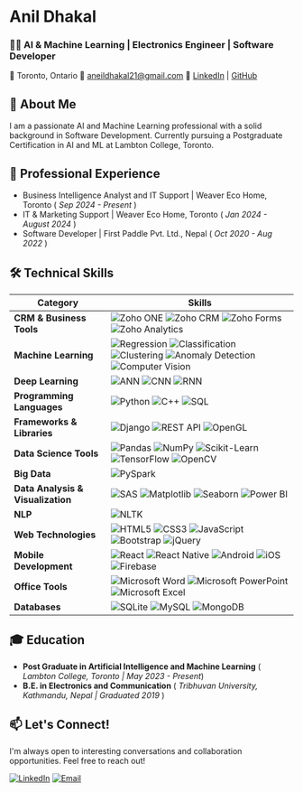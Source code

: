 # Anil Dhakal 

### 👨‍💻 AI & Machine Learning | Electronics Engineer | Software Developer
📍 Toronto, Ontario    📧 aneildhakal21@gmail.com    🔗 [LinkedIn](https://www.linkedin.com/in/anil-dhakal-380507176/) | [GitHub](https://github.com/pyserve/)

## 🚀 About Me
I am a passionate AI and Machine Learning professional with a solid background in Software Development. Currently pursuing a Postgraduate Certification in AI and ML at Lambton College, Toronto.
## 💼 Professional Experience
- Business Intelligence Analyst and IT Support | Weaver Eco Home, Toronto ( *Sep 2024 - Present* )
- IT & Marketing Support | Weaver Eco Home, Toronto ( *Jan 2024 - August 2024* )
- Software Developer | First Paddle Pvt. Ltd., Nepal ( *Oct 2020 - Aug 2022* )

## 🛠️ Technical Skills

| Category                     | Skills                                                                                   |
|------------------------------|------------------------------------------------------------------------------------------|
| **CRM & Business Tools**     | ![Zoho ONE](https://img.shields.io/badge/Zoho%20ONE-0072C6?style=for-the-badge&logo=zoho&logoColor=white) ![Zoho CRM](https://img.shields.io/badge/Zoho%20CRM-0072C6?style=for-the-badge&logo=zoho&logoColor=white) ![Zoho Forms](https://img.shields.io/badge/Zoho%20Forms-0072C6?style=for-the-badge&logo=zoho&logoColor=white) ![Zoho Analytics](https://img.shields.io/badge/Zoho%20Analytics-0072C6?style=for-the-badge&logo=zoho&logoColor=white) |
| **Machine Learning**         | ![Regression](https://img.shields.io/badge/Regression-FF6F00?style=for-the-badge) ![Classification](https://img.shields.io/badge/Classification-FF6F00?style=for-the-badge) ![Clustering](https://img.shields.io/badge/Clustering-FF6F00?style=for-the-badge) ![Anomaly Detection](https://img.shields.io/badge/Anomaly%20Detection-FF6F00?style=for-the-badge) ![Computer Vision](https://img.shields.io/badge/Computer%20Vision-FF6F00?style=for-the-badge) |
| **Deep Learning**            | ![ANN](https://img.shields.io/badge/ANN-FF6F00?style=for-the-badge) ![CNN](https://img.shields.io/badge/CNN-FF6F00?style=for-the-badge) ![RNN](https://img.shields.io/badge/RNN-FF6F00?style=for-the-badge) |
| **Programming Languages**    | ![Python](https://img.shields.io/badge/Python-3776AB?style=for-the-badge&logo=python&logoColor=white) ![C++](https://img.shields.io/badge/C%2B%2B-00599C?style=for-the-badge&logo=c%2B%2B&logoColor=white) ![SQL](https://img.shields.io/badge/SQL-4479A1?style=for-the-badge&logo=mysql&logoColor=white) |
| **Frameworks & Libraries**   | ![Django](https://img.shields.io/badge/Django-092E20?style=for-the-badge&logo=django&logoColor=white) ![REST API](https://img.shields.io/badge/REST%20API-FF6F00?style=for-the-badge) ![OpenGL](https://img.shields.io/badge/OpenGL-FF6F00?style=for-the-badge) |
| **Data Science Tools**       | ![Pandas](https://img.shields.io/badge/Pandas-150458?style=for-the-badge&logo=pandas&logoColor=white) ![NumPy](https://img.shields.io/badge/NumPy-013243?style=for-the-badge&logo=numpy&logoColor=white) ![Scikit-Learn](https://img.shields.io/badge/Scikit--Learn-F7931E?style=for-the-badge&logo=scikit-learn&logoColor=white) ![TensorFlow](https://img.shields.io/badge/TensorFlow-FF6F00?style=for-the-badge&logo=tensorflow&logoColor=white) ![OpenCV](https://img.shields.io/badge/OpenCV-5C3EE8?style=for-the-badge&logo=opencv&logoColor=white) |
| **Big Data**                 | ![PySpark](https://img.shields.io/badge/PySpark-E25A00?style=for-the-badge&logo=apache-spark&logoColor=white) |
| **Data Analysis & Visualization** | ![SAS](https://img.shields.io/badge/SAS-00A7E1?style=for-the-badge&logo=sas&logoColor=white) ![Matplotlib](https://img.shields.io/badge/Matplotlib-11557C?style=for-the-badge&logo=python&logoColor=white) ![Seaborn](https://img.shields.io/badge/Seaborn-30B5B5?style=for-the-badge&logo=python&logoColor=white) ![Power BI](https://img.shields.io/badge/Power_BI-F2C811?style=for-the-badge&logo=powerbi&logoColor=black) |
| **NLP**                      | ![NLTK](https://img.shields.io/badge/NLTK-5B8DF0?style=for-the-badge&logo=python&logoColor=white) |
| **Web Technologies**         | ![HTML5](https://img.shields.io/badge/HTML5-E34F26?style=for-the-badge&logo=html5&logoColor=white) ![CSS3](https://img.shields.io/badge/CSS3-1572B6?style=for-the-badge&logo=css3&logoColor=white) ![JavaScript](https://img.shields.io/badge/JavaScript-F7DF1E?style=for-the-badge&logo=javascript&logoColor=black) ![Bootstrap](https://img.shields.io/badge/Bootstrap-563D7C?style=for-the-badge&logo=bootstrap&logoColor=white) ![jQuery](https://img.shields.io/badge/jQuery-0769AD?style=for-the-badge&logo=jquery&logoColor=white) |
| **Mobile Development**       | ![React](https://img.shields.io/badge/React-20232A?style=for-the-badge&logo=react&logoColor=61DAFB) ![React Native](https://img.shields.io/badge/React_Native-20232A?style=for-the-badge&logo=react&logoColor=61DAFB) ![Android](https://img.shields.io/badge/Android-3DDC84?style=for-the-badge&logo=android&logoColor=white) ![iOS](https://img.shields.io/badge/iOS-999999?style=for-the-badge&logo=apple&logoColor=white) ![Firebase](https://img.shields.io/badge/Firebase-FFCA28?style=for-the-badge&logo=firebase&logoColor=black) |
| **Office Tools**             | ![Microsoft Word](https://img.shields.io/badge/Microsoft%20Word-2B579A?style=for-the-badge&logo=microsoftword&logoColor=white) ![Microsoft PowerPoint](https://img.shields.io/badge/Microsoft%20PowerPoint-B7472A?style=for-the-badge&logo=microsoftpowerpoint&logoColor=white) ![Microsoft Excel](https://img.shields.io/badge/Microsoft%20Excel-217346?style=for-the-badge&logo=microsoftexcel&logoColor=white) |
| **Databases**                | ![SQLite](https://img.shields.io/badge/SQLite-003B57?style=for-the-badge&logo=sqlite&logoColor=white) ![MySQL](https://img.shields.io/badge/MySQL-4479A1?style=for-the-badge&logo=mysql&logoColor=white) ![MongoDB](https://img.shields.io/badge/MongoDB-47A248?style=for-the-badge&logo=mongodb&logoColor=white) |

## 🎓 Education
- **Post Graduate in Artificial Intelligence and Machine Learning**  ( *Lambton College, Toronto | May 2023 - Present*)
- **B.E. in Electronics and Communication**  ( *Tribhuvan University, Kathmandu, Nepal | Graduated 2019* )

## 📫 Let's Connect!
I'm always open to interesting conversations and collaboration opportunities. Feel free to reach out!

[![LinkedIn](https://img.shields.io/badge/LinkedIn-0077B5?style=for-the-badge&logo=linkedin&logoColor=white)](https://www.linkedin.com/in/anil-dhakal-380507176/)
[![Email](https://img.shields.io/badge/Email-D14836?style=for-the-badge&logo=gmail&logoColor=white)](mailto:aneildhakal21@gmail.com)

